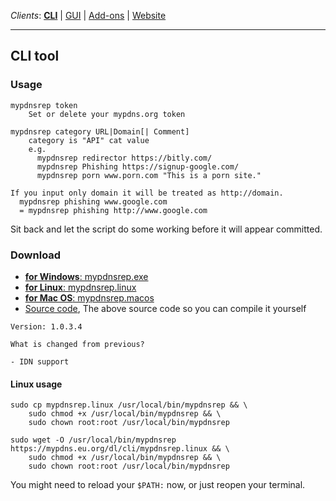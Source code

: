 _Clients_:    [**CLI**](client_cli.md) | [GUI](client_gui.md) | [Add-ons](client_addon.md) | [Website](client_web.md)

----

## CLI tool

### Usage

```shell
mypdnsrep token
    Set or delete your mypdns.org token

mypdnsrep category URL|Domain[| Comment]
    category is "API" cat value
    e.g.
      mypdnsrep redirector https://bitly.com/
      mypdnsrep Phishing https://signup-google.com/
      mypdnsrep porn www.porn.com "This is a porn site."

If you input only domain it will be treated as http://domain.
  mypdnsrep phishing www.google.com
  = mypdnsrep phishing http://www.google.com
```

Sit back and let the script do some working before it will appear
committed.


### Download

  - [**for Windows**: mypdnsrep.exe](https://mypdns.eu.org/dl/cli/mypdnsrep.exe)
  - [**for Linux**: mypdnsrep.linux](https://mypdns.eu.org/dl/cli/mypdnsrep.linux)
  - [**for Mac OS**: mypdnsrep.macos](https://mypdns.eu.org/dl/cli/mypdnsrep.app)
  - [Source code](https://mypdns.eu.org/dl/cli/source.js), The above source code so you can compile it yourself

```
Version: 1.0.3.4

What is changed from previous?

- IDN support
```

#### Linux usage

```shell
sudo cp mypdnsrep.linux /usr/local/bin/mypdnsrep && \
    sudo chmod +x /usr/local/bin/mypdnsrep && \
    sudo chown root:root /usr/local/bin/mypdnsrep
```

```terminal
sudo wget -O /usr/local/bin/mypdnsrep https://mypdns.eu.org/dl/cli/mypdnsrep.linux && \
    sudo chmod +x /usr/local/bin/mypdnsrep && \
    sudo chown root:root /usr/local/bin/mypdnsrep
```

You might need to reload your `$PATH:` now, or just reopen your terminal.

